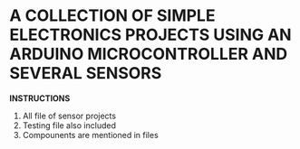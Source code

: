# A COLLECTION OF SIMPLE ELECTRONICS PROJECTS USING AN ARDUINO MICROCONTROLLER AND SEVERAL SENSORS #

**INSTRUCTIONS**
1. All file of sensor projects
2. Testing file also included
3. Compounents are mentioned in files

